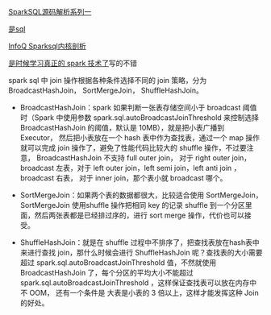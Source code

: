 [SparkSQL源码解析系列一](https://zhuanlan.zhihu.com/p/367590611)

[是sql](https://mp.weixin.qq.com/s/awT4aawtTIkNKGI_2zn5NA)

[InfoQ Sparksql内核剖析](https://xie.infoq.cn/article/2a70e9fb993bed9bc9ed02c46)

[是时候学习真正的 spark 技术了](https://mp.weixin.qq.com/s/awT4aawtTIkNKGI_2zn5NA)写的不错

spark sql 中 join 操作根据各种条件选择不同的 join 策略，分为 BroadcastHashJoin， SortMergeJoin， ShuffleHashJoin。



- BroadcastHashJoin：spark 如果判断一张表存储空间小于 broadcast 阈值时（Spark 中使用参数 spark.sql.autoBroadcastJoinThreshold 来控制选择 BroadcastHashJoin 的阈值，默认是 10MB），就是把小表广播到 Executor， 然后把小表放在一个 hash 表中作为查找表，通过一个 map 操作就可以完成 join 操作了，避免了性能代码比较大的 shuffle 操作，不过要注意， BroadcastHashJoin 不支持 full outer join， 对于 right outer join， broadcast 左表，对于 left outer join，left semi join，left anti join ，broadcast 右表， 对于 inner join，那个表小就 broadcast 哪个。



- SortMergeJoin：如果两个表的数据都很大，比较适合使用 SortMergeJoin， SortMergeJoin 使用shuffle 操作把相同 key 的记录 shuffle 到一个分区里面，然后两张表都是已经排过序的，进行 sort merge 操作，代价也可以接受。



- ShuffleHashJoin：就是在 shuffle 过程中不排序了，把查找表放在hash表中来进行查找 join，那什么时候会进行 ShuffleHashJoin 呢？查找表的大小需要超过 spark.sql.autoBroadcastJoinThreshold 值，不然就使用  BroadcastHashJoin 了，每个分区的平均大小不能超过  spark.sql.autoBroadcastJoinThreshold ，这样保证查找表可以放在内存中不 OOM， 还有一个条件是 大表是小表的 3 倍以上，这样才能发挥这种 Join 的好处。

